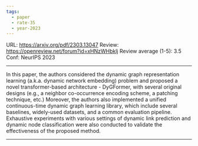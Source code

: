 ```yaml
---
tags:
  - paper
  - rate-35
  - year-2023
---
```

URL: https://arxiv.org/pdf/2303.13047
Review: https://openreview.net/forum?id=xHNzWHbklj
Review average (1-5): 3.5
Conf: NeurIPS 2023

---

In this paper, the authors considered the dynamic graph representation learning (a.k.a. dynamic network embedding) problem and proposed a novel transformer-based architecture - DyGFormer, with several original designs (e.g., a neighbor co-occurrence encoding scheme, a patching technique, etc.) Moreover, the authors also implemented a unified continuous-time dynamic graph learning library, which include several baselines, widely-used datasets, and a common evaluation pipeline. Exhaustive experiments with various settings of dynamic link prediction and dynamic node classification were also conducted to validate the effectiveness of the proposed method.

---

